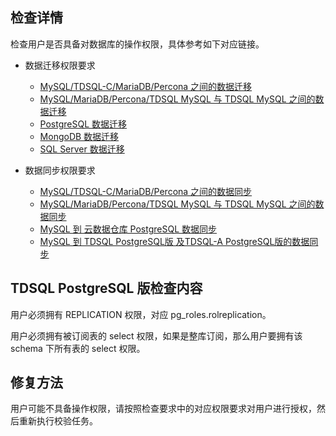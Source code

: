 
## 检查详情
检查用户是否具备对数据库的操作权限，具体参考如下对应链接。

- 数据迁移权限要求

   - [MySQL/TDSQL-C/MariaDB/Percona 之间的数据迁移](https://cloud.tencent.com/document/product/571/58688)
   - [MySQL/MariaDB/Percona/TDSQL MySQL 与 TDSQL MySQL 之间的数据迁移](https://cloud.tencent.com/document/product/571/63737)
   -  [PostgreSQL 数据迁移](https://cloud.tencent.com/document/product/571/59975)
   -  [MongoDB 数据迁移](https://cloud.tencent.com/document/product/571/13724)
   -  [SQL Server 数据迁移](https://cloud.tencent.com/document/product/571/61271)

- 数据同步权限要求
   - [MySQL/TDSQL-C/MariaDB/Percona 之间的数据同步](https://cloud.tencent.com/document/product/571/56516)
   - [MySQL/MariaDB/Percona/TDSQL MySQL 与 TDSQL MySQL 之间的数据同步](https://cloud.tencent.com/document/product/571/63736)
   - [MySQL 到 云数据仓库 PostgreSQL 数据同步](https://cloud.tencent.com/document/product/571/51452)
   - [MySQL 到 TDSQL PostgreSQL版 及TDSQL-A PostgreSQL版的数据同步](https://cloud.tencent.com/document/product/571/58366)

## TDSQL PostgreSQL 版检查内容
用户必须拥有 REPLICATION 权限，对应 pg_roles.rolreplication。

用户必须拥有被订阅表的 select 权限，如果是整库订阅，那么用户要拥有该 schema 下所有表的 select 权限。

## 修复方法

用户可能不具备操作权限，请按照检查要求中的对应权限要求对用户进行授权，然后重新执行校验任务。

